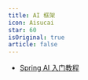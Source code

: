 ```yaml
---
title: AI 框架
icon: Aisucai
star: 60
isOriginal: true
article: false
---
```


- [Spring AI 入门教程](SpringAI.md)